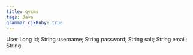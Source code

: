 ```yaml
---
title: qycms
tags: Java
grammar_cjkRuby: true
---
```


User
Long id;
String username;
String password;
String salt;
String email;
String 